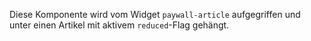 Diese Komponente wird vom Widget `paywall-article` aufgegriffen und unter einen Artikel mit aktivem `reduced`-Flag gehängt. 